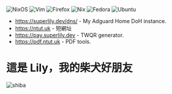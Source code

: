 ![NixOS](https://img.shields.io/badge/NIXOS-5277C3.svg?style=for-the-badge&logo=NixOS&logoColor=white)
![Vim](https://img.shields.io/badge/VIM-%2311AB00.svg?style=for-the-badge&logo=vim&logoColor=white)
![Firefox](https://img.shields.io/badge/Firefox-FF7139?style=for-the-badge&logo=Firefox-Browser&logoColor=white)
![Nix](https://img.shields.io/badge/NIX-5277C3.svg?style=for-the-badge&logo=NixOS&logoColor=white)
![Fedora](https://img.shields.io/badge/Fedora-294172?style=for-the-badge&logo=fedora&logoColor=white)
![Ubuntu](https://img.shields.io/badge/Ubuntu-E95420?style=for-the-badge&logo=ubuntu&logoColor=white)

- https://superlily.dev/dns/ - My Adguard Home DoH instance.
- https://ntut.uk - 短網址
- https://pay.superlily.dev - TWQR generator.
- https://pdf.ntut.uk - PDF tools.

# 這是 Lily，我的柴犬好朋友
![shiba](https://github.com/user-attachments/assets/6fce62ea-66cf-4bc7-8e9c-e3ae20127b53)
